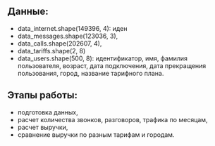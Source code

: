 ## Данные: 
- data_internet.shape(149396, 4): иден    
- data_messages.shape(123036, 3),  
- data_calls.shape(202607, 4),
- data_tariffs.shape(2, 8)    
- data_users.shape(500, 8): идентификатор, имя, фамилия пользователя, возраст, дата подключения, дата прекращения пользования,
город, название тарифного плана.

## Этапы работы:
- подготовка данных,  
- расчет количества звонков, разговоров, трафика по месяцам,
- расчет выручки,
- сравнение выручки по разным тарифам и городам.
